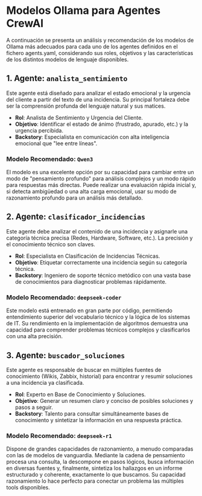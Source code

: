 # Modelos Ollama para Agentes CrewAI

A continuación se presenta un análisis y recomendación de los modelos de Ollama más adecuados para cada uno de los agentes definidos en el fichero agents.yaml, considerando sus roles, objetivos y las características de los distintos modelos de lenguaje disponibles.

## 1. Agente: `analista_sentimiento`

Este agente está diseñado para analizar el estado emocional y la urgencia del cliente a partir del texto de una incidencia. Su principal fortaleza debe ser la comprensión profunda del lenguaje natural y sus matices.

* **Rol**: Analista de Sentimiento y Urgencia del Cliente.
* **Objetivo**: Identificar el estado de ánimo (frustrado, apurado, etc.) y la urgencia percibida.
* **Backstory**: Especialista en comunicación con alta inteligencia emocional que "lee entre líneas".

### **Modelo Recomendado: `Qwen3`**

El modelo es una excelente opción por su capacidad para cambiar entre un modo de "pensamiento profundo" para análisis complejos y un modo rápido para respuestas más directas. Puede realizar una evaluación rápida inicial y, si detecta ambigüedad o una alta carga emocional, usar su modo de razonamiento profundo para un análisis más detallado.

## 2. Agente: `clasificador_incidencias`

Este agente debe analizar el contenido de una incidencia y asignarle una categoría técnica precisa (Redes, Hardware, Software, etc.). La precisión y el conocimiento técnico son claves.

* **Rol**: Especialista en Clasificación de Incidencias Técnicas.
* **Objetivo**: Etiquetar correctamente una incidencia según su categoría técnica.
* **Backstory**: Ingeniero de soporte técnico metódico con una vasta base de conocimientos para diagnosticar problemas rápidamente.

### **Modelo Recomendado: `deepseek-coder`**

Este modelo está entrenado en gran parte por código, permitiendo entendimiento superior del vocabulario técnico y la lógica de los sistemas de IT. Su rendimiento en la implementación de algoritmos demuestra una capacidad para comprender problemas técnicos complejos y clasificarlos con una alta precisión.

## 3. Agente: `buscador_soluciones`

Este agente es responsable de buscar en múltiples fuentes de conocimiento (Wikis, Zabbix, historial) para encontrar y resumir soluciones a una incidencia ya clasificada.

* **Rol**: Experto en Base de Conocimiento y Soluciones.
* **Objetivo**: Generar un resumen claro y conciso de posibles soluciones y pasos a seguir.
* **Backstory**: Talento para consultar simultáneamente bases de conocimiento y sintetizar la información en una respuesta práctica.

### **Modelo Recomendado: `deepseek-r1`**

Dispone de grandes capacidades de razonamiento, a menudo comparadas con las de modelos de vanguardia. Mediante la cadena de pensamiento procesa una consulta, la descompone en pasos lógicos, busca información en diversas fuentes y, finalmente, sintetiza los hallazgos en un informe estructurado y coherente, exactamente lo que buscamos. Su capacidad razonamiento lo hace perfecto para conectar un problema las múltiples tools disponibles.